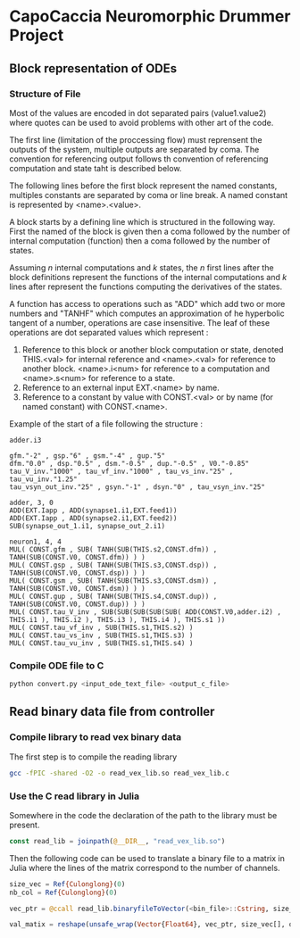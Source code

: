 # CapoCaccia Neuromorphic Drummer Project

## Block representation of ODEs

### Structure of File

Most of the values are encoded in dot separated pairs (value1.value2) where quotes can be used to avoid problems with other art of the code.

The first line (limitation of the proccessing flow) must reprensent the outputs of the system, multiple outputs are separated by coma. The convention for referencing output follows th convention of referencing computation and state taht is described below. 

The following lines before the first block represent the named constants, multiples constants are separated by coma or line break. A named constant is represented by \<name>.\<value>.

A block starts by a defining line which is structured in the following way. First the named of the block is given then a coma followed by the number of internal computation (function) then a coma followed by the number of states.

Assuming *n* internal computations and *k* states, the *n* first lines after the block definitions represent the functions of the internal computations and *k* lines after represent the functions computing the derivatives of the states. 

A function has access to operations such as "ADD" which add two or more numbers and "TANHF" which computes an approximation of he hyperbolic tangent of a number, operations are case insensitive. The leaf of these operations are dot separated values which represent :
1. Reference to this block or another block computation or state, denoted THIS.\<val> for internal reference and \<name>.\<val> for reference to another block. \<name>.i\<num> for reference to a computation and \<name>.s\<num> for reference to a state.
2. Reference to an external input EXT.\<name> by name.
3. Reference to a constant by value with CONST.\<val> or by name (for named constant) with CONST.\<name>.

Example of the start of a file following the structure :
~~~Text
adder.i3

gfm."-2" , gsp."6" , gsm."-4" , gup."5" 
dfm."0.0" , dsp."0.5" , dsm."-0.5" , dup."-0.5" , V0."-0.85" 
tau_V_inv."1000" , tau_vf_inv."1000" , tau_vs_inv."25" , tau_vu_inv."1.25"
tau_vsyn_out_inv."25" , gsyn."-1" , dsyn."0" , tau_vsyn_inv."25"

adder, 3, 0
ADD(EXT.Iapp , ADD(synapse1.i1,EXT.feed1))
ADD(EXT.Iapp , ADD(synapse2.i1,EXT.feed2))
SUB(synapse_out_1.i1, synapse_out_2.i1)

neuron1, 4, 4
MUL( CONST.gfm , SUB( TANH(SUB(THIS.s2,CONST.dfm)) , TANH(SUB(CONST.V0, CONST.dfm)) ) )
MUL( CONST.gsp , SUB( TANH(SUB(THIS.s3,CONST.dsp)) , TANH(SUB(CONST.V0, CONST.dsp)) ) )
MUL( CONST.gsm , SUB( TANH(SUB(THIS.s3,CONST.dsm)) , TANH(SUB(CONST.V0, CONST.dsm)) ) )
MUL( CONST.gup , SUB( TANH(SUB(THIS.s4,CONST.dup)) , TANH(SUB(CONST.V0, CONST.dup)) ) )
MUL( CONST.tau_V_inv , SUB(SUB(SUB(SUB(SUB( ADD(CONST.V0,adder.i2) , THIS.i1 ), THIS.i2 ), THIS.i3 ), THIS.i4 ), THIS.s1 ))
MUL( CONST.tau_vf_inv , SUB(THIS.s1,THIS.s2) )
MUL( CONST.tau_vs_inv , SUB(THIS.s1,THIS.s3) )
MUL( CONST.tau_vu_inv , SUB(THIS.s1,THIS.s4) )
~~~

### Compile ODE file to C

~~~Bash
python convert.py <input_ode_text_file> <output_c_file>
~~~

## Read binary data file from controller 

### Compile library to read vex binary data 

The first step is to compile the reading library
~~~Bash
gcc -fPIC -shared -O2 -o read_vex_lib.so read_vex_lib.c
~~~

### Use the C read library in Julia

Somewhere in the code the declaration of the path to the library must be present.
~~~Julia
const read_lib = joinpath(@__DIR__, "read_vex_lib.so")
~~~

Then the following code can be used to translate a binary file to a matrix in Julia where the lines of the matrix correspond to the number of channels.
~~~Julia
size_vec = Ref{Culonglong}(0)
nb_col = Ref{Culonglong}(0)

vec_ptr = @ccall read_lib.binaryfileToVector(<bin_file>::Cstring, size_vec::Ptr{Culonglong}, nb_col::Ptr{Culonglong})::Ptr{Cdouble}

val_matix = reshape(unsafe_wrap(Vector{Float64}, vec_ptr, size_vec[], own=true), Int64(nb_col[]), :)
~~~
